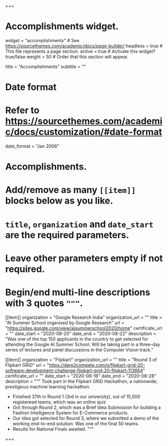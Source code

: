 +++
# Accomplishments widget.
widget = "accomplishments"  # See https://sourcethemes.com/academic/docs/page-builder/
headless = true  # This file represents a page section.
active = true # Activate this widget? true/false
weight = 50  # Order that this section will appear.

title = "Accomplish&shy;ments"
subtitle = ""

# Date format
#   Refer to https://sourcethemes.com/academic/docs/customization/#date-format
date_format = "Jan 2006"

# Accomplishments.
#   Add/remove as many `[[item]]` blocks below as you like.
#   `title`, `organization` and `date_start` are the required parameters.
#   Leave other parameters empty if not required.
#   Begin/end multi-line descriptions with 3 quotes `"""`.

 [[item]]
  organization = "Google Research India"
  organization_url = ""
  title = "AI Summer School organised by Google Research"
  url = "https://sites.google.com/view/aisummerschool2020/home"
  certificate_url = ""
  date_start = "2020-08-20"
  date_end = "2020-08-22"
  description = "Was one of the top 150 applicants in the country to get selected for attending the Google AI Summer School. Will be taking part in a three-day series of lectures and panel discussions in the Computer Vision track."

[[item]]
  organization = "Flipkart"
  organization_url = ""
  title = "Round 3 of Flipkart GRiD"
  url = "https://dare2compete.com/o/flipkart-grid-20-software-development-challenge-flipkart-grid-20-flipkart-113664"
  certificate_url = ""
  date_start = "2020-06-16"
  date_end = "2020-08-28"
  description = """
  Took part in the Flipkart GRiD Hackathon, a nationwide, prestigious machine learning hackathon.
  * Finished 37th in Round 1 (3rd in our university), out of 15,000 registereed teams, which was an online quiz
  * Got through Round 2, which was a Brief Idea Submission for building a Fashion Intelligence System for E-Commerce products.
  * Our idea got selected for Round 3, where we submitted a demo of the working end-to-end solution. Was one of the final 50 teams.
  * Results for National Finals awaited.
  """
  

+++
